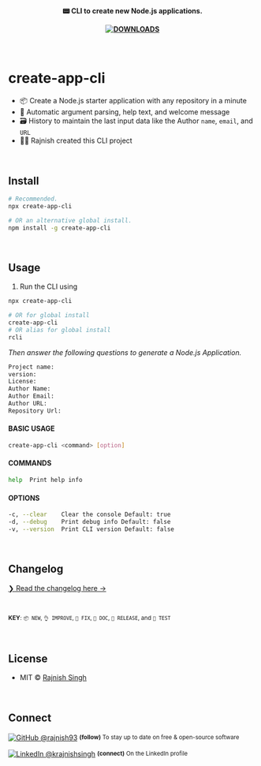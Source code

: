 <h4 align="center">
    <!-- <a href=" ">  
        <img src="" alt=" " />
    </a> -->
    <br>
    <br>

📟 CLI to create new Node.js applications.

[![DOWNLOADS](https://img.shields.io/npm/dt/create-app-cli?label=DOWNLOADS%20%20%E2%9D%AF&colorA=6cc24a&colorB=6cc24a&style=flat)](https://www.npmjs.com/package/create-app-cli)

</h4>

<br>

# create-app-cli

-   📦 Create a Node.js starter application with any repository in a minute
-   🤯 Automatic argument parsing, help text, and welcome message
-   🗃️ History to maintain the last input data like the Author `name`, `email`, and `URL`
-   👨‍🏫 Rajnish created this CLI project

<br>

## Install

```sh
# Recommended.
npx create-app-cli

# OR an alternative global install.
npm install -g create-app-cli
```

<br>

## Usage

1. Run the CLI using

```sh
npx create-app-cli

# OR for global install
create-app-cli
# OR alias for global install
rcli
```

_Then answer the following questions to generate a Node.js Application._

```sh
Project name:
version:
License:
Author Name:
Author Email:
Author URL:
Repository Url:
```

#### BASIC USAGE

```sh
create-app-cli <command> [option]
```

#### COMMANDS

```sh
help  Print help info
```

#### OPTIONS

```sh
-c, --clear    Clear the console Default: true
-d, --debug    Print debug info Default: false
-v, --version  Print CLI version Default: false
```

<br>

## Changelog

[❯ Read the changelog here →](changelog.md)

<br>

<small>**KEY**: `📦 NEW`, `👌 IMPROVE`, `🐛 FIX`, `📖 DOC`, `🚀 RELEASE`, and `🤖 TEST`

</small>

<br>

## License

-   MIT © [Rajnish Singh](https://github.com/rajnish93)

<br>

## Connect

<div align="left">
    <p><a href="https://github.com/rajnish93"><img alt="GitHub @rajnish93" align="center" src="https://img.shields.io/badge/GITHUB-gray.svg?colorB=6cc644&style=flat" /></a>&nbsp;<small><strong>(follow)</strong> To stay up to date on free & open-source software</small></p>
    <p><a href="https://www.linkedin.com/in/krajnishsingh/"><img alt="LinkedIn @krajnishsingh" align="center" src="https://img.shields.io/badge/LINKEDIN-gray.svg?colorB=0077b5&style=flat" /></a>&nbsp;<small><strong>(connect)</strong> On the LinkedIn profile</small></p>
</div>

<br>
